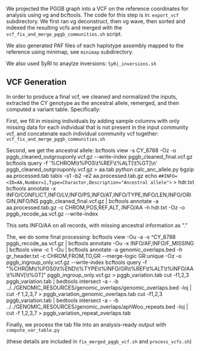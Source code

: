 We projected the PGGB graph into a VCF on the reference coordinates for analysis using vg and bcftools. The code for this step is in: `export_vcf` subdirectory. We first ran vg deconstruct, then vg wave, then sorted and indexed the resulting vcfs and merged with the `vcf_fix_and_merge_pggb_communities.sh` script.

We also generated PAF files of each haplotype assembly mapped to the reference using minimap, see `minimap` subdirectory.

We also used SyRI to anaylze inversions: `SyRi_inversions.sh`

## VCF Generation

In order to produce a final vcf, we cleaned and normalized the inputs, extracted the CY genotype as the ancestral allele, remerged, and then computed a variant table. Specifically:

First, we fill in missing individuals by adding sample columns with only missing data for each individual that is not present in the input community vcf, and concatenate each individual community vcf together: `vcf_fix_and_merge_pggb_communities.sh`

Second, we get the ancestral allele:
bcftools view -s CY_8788 -Oz -o pggb_cleaned_outgrouponly.vcf.gz --write-index pggb_cleaned_final.vcf.gz
bcftools query -f '%CHROM\t%POS\t%REF\t%ALT[\t%GT]\n' pggb_cleaned_outgrouponly.vcf.gz > aa.tab
python calc_anc_allele.py
bgzip aa.processed.tab 
tabix -s1 -b2 -e2 aa.processed.tab.gz 
echo `##INFO=<ID=AA,Number=1,Type=Character,Description="Ancestral allele">` > hdr.txt
bcftools annotate -x INFO/CONFLICT,INFO/LV,INFO/PS,INFO/AT,INFO/TYPE,INFO/LEN,INFO/ORIGIN,INFO/NS pggb_cleaned_final.vcf.gz | bcftools annotate -a aa.processed.tab.gz -c CHROM,POS,REF,ALT,.INFO/AA -h hdr.txt -Oz -o pggb_recode_aa.vcf.gz --write-index

This sets INFO/AA on all records, with missing ancestral information as "."

The, we do some final processing:
bcftools view -Ou -a -s ^CY_8788 pggb_recode_aa.vcf.gz | bcftools annotate -Ou -x INFO/AF,INFO/F_MISSING | bcftools view -c 1 -Ou | bcftools annotate -a genomic_overlaps.bed -h gr_header.txt -c CHROM,FROM,TO,GR --merge-logic GR:unique -Oz -o pggb_ingroup_only.vcf.gz --write-index
bcftools query -f "%CHROM\t%POS0\t%END\t%TYPE\t%INFO/GR\t%REF\t%ALT\t%INFO/AA\t%INV[\t%GT]" pggb_ingroup_only.vcf.gz > pggb_variation.tab 
cut -f1,2,3 pggb_variation.tab | bedtools intersect -a - -b ../../GENOMIC_RESOURCES/genomic_overlaps/genomic_overlaps.bed -loj | cut -f 1,2,3,7 > pggb_variation_genomic_overlaps.tab
cut -f1,2,3 pggb_variation.tab | bedtools intersect -a - -b ../../GENOMIC_RESOURCES/genomic_overlaps/aphWoo_repeats.bed -loj | cut -f 1,2,3,7 > pggb_variation_repeat_overlaps.tab

Finally, we process the tab file into an analysis-ready output with `compute_var_table.py`

(these details are included in `fix_merged_pggb_vcf.sh` and `process_vcfs.sh`)

